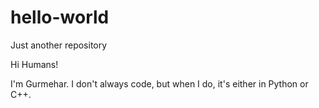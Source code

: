 # hello-world
Just another repository

Hi Humans!

I'm Gurmehar. I don't always code, but when I do, it's either in Python or C++.
